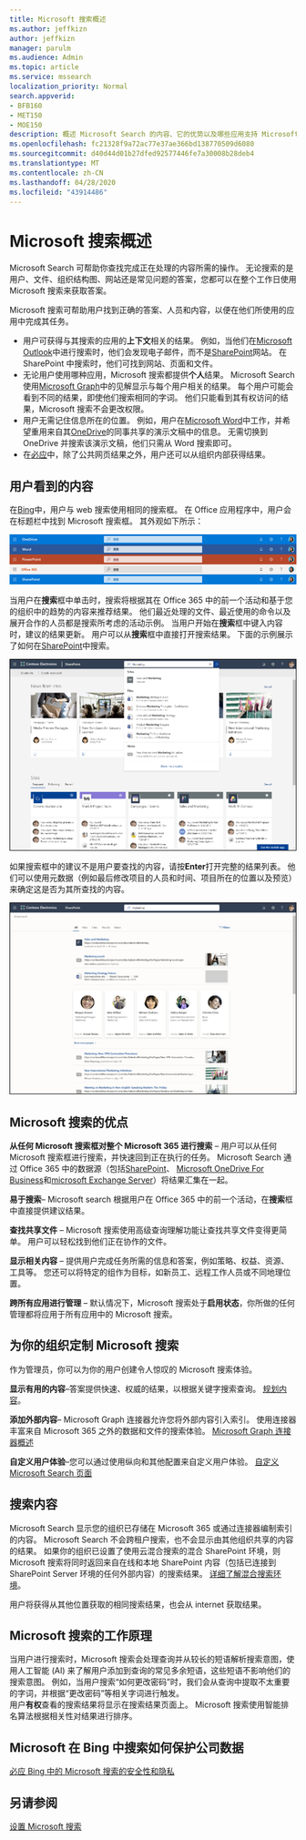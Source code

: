 ```yaml
---
title: Microsoft 搜索概述
ms.author: jeffkizn
author: jeffkizn
manager: parulm
ms.audience: Admin
ms.topic: article
ms.service: mssearch
localization_priority: Normal
search.appverid:
- BFB160
- MET150
- MOE150
description: 概述 Microsoft Search 的内容、它的优势以及哪些应用支持 Microsoft 搜索。
ms.openlocfilehash: fc21328f9a72ac77e37ae366bd138770509d6080
ms.sourcegitcommit: d40d44d01b27dfed92577446fe7a30008b28deb4
ms.translationtype: MT
ms.contentlocale: zh-CN
ms.lasthandoff: 04/28/2020
ms.locfileid: "43914486"
---
```

# <a name="overview-of-microsoft-search"></a>Microsoft 搜索概述

Microsoft Search 可帮助你查找完成正在处理的内容所需的操作。 无论搜索的是用户、文件、组织结构图、网站还是常见问题的答案，您都可以在整个工作日使用 Microsoft 搜索来获取答案。

Microsoft 搜索可帮助用户找到正确的答案、人员和内容，以便在他们所使用的应用中完成其任务。

- 用户可获得与其搜索的应用的**上下文**相关的结果。 例如，当他们在[Microsoft Outlook](https://www.microsoft.com/outlook)中进行搜索时，他们会发现电子邮件，而不是[SharePoint](http://sharepoint.com/)网站。 在 SharePoint 中搜索时，他们可找到网站、页面和文件。
- 无论用户使用哪种应用，Microsoft 搜索都提供**个人**结果。 Microsoft Search 使用[Microsoft Graph](https://developer.microsoft.com/graph/)中的见解显示与每个用户相关的结果。 每个用户可能会看到不同的结果，即使他们搜索相同的字词。 他们只能看到其有权访问的结果，Microsoft 搜索不会更改权限。
- 用户无需记住信息所在的位置。 例如，用户在[Microsoft Word](https://products.office.com/word)中工作，并希望重用来自其[OneDrive](https://onedrive.live.com/about/)的同事共享的演示文稿中的信息。 无需切换到 OneDrive 并搜索该演示文稿，他们只需从 Word 搜索即可。
- 在[必应](https://bing.com)中，除了公共网页结果之外，用户还可以从组织内部获得结果。

## <a name="what-users-see"></a>用户看到的内容

在[Bing](https://bing.com)中，用户与 web 搜索使用相同的搜索框。 在 Office 应用程序中，用户会在标题栏中找到 Microsoft 搜索框。 其外观如下所示：

![标题栏中带有 Microsoft 搜索框的应用窗口的屏幕截图](media/Headings_520.png)

当用户在**搜索**框中单击时，搜索将根据其在 Office 365 中的前一个活动和基于您的组织中的趋势的内容来推荐结果。 他们最近处理的文件、最近使用的命令以及展开合作的人员都是搜索所考虑的活动示例。 当用户开始在**搜索**框中键入内容时，建议的结果更新。 用户可以从**搜索**框中直接打开搜索结果。 下面的示例展示了如何在[SharePoint](http://sharepoint.com/)中搜索。

![包含查询和建议结果的 Microsoft 搜索框的屏幕截图](media/SERP_text_520.png)

如果搜索框中的建议不是用户要查找的内容，请按**Enter**打开完整的结果列表。 他们可以使用元数据（例如最后修改项目的人员和时间、项目所在的位置以及预览）来确定这是否为其所查找的内容。

![Microsoft 搜索结果页面的屏幕截图](media/search_box.png)

## <a name="benefits-of-microsoft-search"></a>Microsoft 搜索的优点

**从任何 Microsoft 搜索框对整个 Microsoft 365 进行搜索** – 用户可以从任何 Microsoft 搜索框进行搜索，并快速回到正在执行的任务。 Microsoft Search 通过 Office 365 中的数据源（包括[SharePoint](http://sharepoint.com/)、 [Microsoft OneDrive For Business](https://onedrive.live.com/about/business/)和[microsoft Exchange Server](https://products.office.com/exchange/microsoft-exchange-server)）将结果汇集在一起。

**易于搜索**– Microsoft search 根据用户在 Office 365 中的前一个活动，在**搜索**框中直接提供建议结果。

**查找共享文件** – Microsoft 搜索使用高级查询理解功能让查找共享文件变得更简单。 用户可以轻松找到他们正在协作的文件。

**显示相关内容** – 提供用户完成任务所需的信息和答案，例如策略、权益、资源、工具等。 您还可以将特定的组作为目标，如新员工、远程工作人员或不同地理位置。

**跨所有应用进行管理** – 默认情况下，Microsoft 搜索处于**启用状态**，你所做的任何管理都将应用于所有应用中的 Microsoft 搜索。

## <a name="tailoring-microsoft-search-to-your-organization"></a>为你的组织定制 Microsoft 搜索

作为管理员，你可以为你的用户创建令人惊叹的 Microsoft 搜索体验。

**显示有用的内容**–答案提供快速、权威的结果，以根据关键字搜索查询。 [规划内容](plan-your-content.md)。

**添加外部内容**– Microsoft Graph 连接器允许您将外部内容引入索引。 使用连接器丰富来自 Microsoft 365 之外的数据和文件的搜索体验。 [Microsoft Graph 连接器概述](connectors-overview.md)

**自定义用户体验**–您可以通过使用纵向和其他配置来自定义用户体验。 [自定义 Microsoft Search 页面](customize-search-page.md)

## <a name="what-content-is-searched"></a>搜索内容

Microsoft Search 显示您的组织已存储在 Microsoft 365 或通过连接器编制索引的内容。 Microsoft Search 不会跨租户搜索，也不会显示由其他组织共享的内容的结果。 如果你的组织已设置了使用云混合搜索的混合 SharePoint 环境，则 Microsoft 搜索将同时返回来自在线和本地 SharePoint 内容（包括已连接到 SharePoint Server 环境的任何外部内容）的搜索结果。 [详细了解混合搜索环境](https://docs.microsoft.com/sharepoint/hybrid/learn-about-cloud-hybrid-search-for-sharepoint)。

用户将获得从其他位置获取的相同搜索结果，也会从 internet 获取结果。

## <a name="how-microsoft-search-works"></a>Microsoft 搜索的工作原理

当用户进行搜索时，Microsoft 搜索会处理查询并从较长的短语解析搜索意图，使用人工智能 (AI) 来了解用户添加到查询的常见多余短语，这些短语不影响他们的搜索意图。 例如，当用户搜索“如何更改密码”时，我们会从查询中提取不太重要的字词，并根据“更改密码”等相关字词进行触发。  
用户**有权**查看的搜索结果将显示在搜索结果页面上。 Microsoft 搜索使用智能排名算法根据相关性对结果进行排序。

## <a name="how-microsoft-search-in-bing-protects-your-company-data"></a>Microsoft 在 Bing 中搜索如何保护公司数据

[必应 Bing 中的 Microsoft 搜索的安全性和隐私](security-for-search.md)

## <a name="see-also"></a>另请参阅

[设置 Microsoft 搜索](setup-microsoft-search.md)
